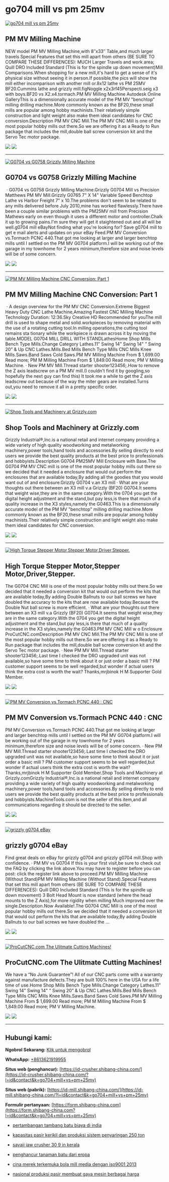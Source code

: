 # go704 mill vs pm 25mv

<a href="https://swt.shibang-china.com/?l=id&img&k=go704+mill+vs+pm+25mv" target="_blank">![go704 mill vs pm 25mv](http://static.shibang-china.com/all-800x300/119.jpg)</a>

## PM MV Milling Machine
NEW model PM MV Milling Machine,with 8″x33″ Table,and much larger travels Special Features that set this mill apart from others (BE SURE TO COMPARE THESE DIFFERENCES): MUCH Larger Travels and work area; Quill DRO Included Standard (This is for the spindle up down movement)Mill Comparisons.When shopping for a new mill,it's hard to get a sense of it's physical size without seeing it in person.If possible,the pics will show the mill either incomparison with another mill or.8x12 lathe vs PM 25MV BF20.Cummins lathe and grizzly mill.figNoggle x2x3rf45Perspecti.seig x3 with boys.BF20 vs X2.x4.tormach.PM MV Milling Machine Autodesk Online GalleryThis is a dimensionally accurate model of the PM MV &quot;benchtop&quot; milling drilling machine.More commonly known as the BF20,these small mills are popular among hobby machinists.Their relatively simple construction and light weight also make them ideal candidates for CNC conversion.Description PM MV CNC Mill.The PM MV CNC Mill is one of the most popular hobby mills out there.So we are offering it as a Ready to Run package that includes the mill,double ball screw conversion kit and the Servo Tec motor package.


<a href="https://whatsapp.shibangsoft.com/WhatsApp.php" target="_blank" title="WhatsApp">![](http://static.shibang-china.com/icon/whatsapp.png)</a> <a href="https://swt.shibang-china.com/?l=id&icon&k=go704+mill+vs+pm+25mv" target="_blank">![](http://static.shibang-china.com/icon/chat-id.png)</a>

---

<a href="https://swt.shibang-china.com/?l=id&img&k=go704+mill+vs+pm+25mv" target="_blank">![G0704 vs G0758 Grizzly Milling Machine](http://static.shibang-china.com/all-800x300/682.jpg)</a>

## G0704 vs G0758 Grizzly Milling Machine
&nbsp;&#0183;&#32;G0704 vs G0758 Grizzly Milling Machine.Grizzly G0704 Mill vs Precision Matthews PM MV Mill.Grizzly G0765 7&quot; X 14&quot; Variable Speed Benchtop Lathe vs Harbor Freight 7&quot; x 10.The problems don't seem to be related to any mills delivered before July 2010,mine has worked flawlessly.There have been a couple similar problems with the PM25MV mill from Precision Mathews early on even though it uses a different motor and controller.Chalk it up to growing pains.I'm sure they will get it staightened out and all will be well.g0704 mill eBayNot finding what you're looking for? Save g0704 mill to get e mail alerts and updates on your eBay Feed.PM MV Conversion vs.Tormach PCNC 440.That got me looking at larger and larger benchtop mills until I settled on the PM MV G0704 platform.I will be working out of the garage in my townhome for 2 years minimum,therefore size and noise levels will be of some concern.


<a href="https://whatsapp.shibangsoft.com/WhatsApp.php" target="_blank" title="WhatsApp">![](http://static.shibang-china.com/icon/whatsapp.png)</a> <a href="https://swt.shibang-china.com/?l=id&icon&k=go704+mill+vs+pm+25mv" target="_blank">![](http://static.shibang-china.com/icon/chat-id.png)</a>

---

<a href="https://swt.shibang-china.com/?l=id&img&k=go704+mill+vs+pm+25mv" target="_blank">![PM MV Milling Machine CNC Conversion: Part 1](http://static.shibang-china.com/all-800x300/326.jpg)</a>

## PM MV Milling Machine CNC Conversion: Part 1
&nbsp;&#0183;&#32;A design overview for the PM MV CNC Conversion.Extreme Biggest Heavy Duty CNC Lathe Machine,Amazing Fastest CNC Milling Machine Technology Duration: 12:36.Sky Creative HD Recommended for youThe mill drill is used to shape metal and solid.workpieces by removing material with the use of a rotating cutting tool.In milling operations,the cutting tool remains sta tionary while the workpiece is drawn across it by moving the table.MODEL G0704 MILL DRILL WITH STANDLathesHome Shop Mills Bench Type Mills.Change Category Lathes.11” Swing 14” Swing 14&quot; ” Swing 20” &amp; Up CNC Lathes.Mills.Bed Mills Bench Type Mills CNC Mills Knee Mills.Saws.Band Saws Cold Saws.PM MV Milling Machine From $ 1,699.00 Read more; PM M Milling Machine From $ 1,849.00 Read more; PM V Milling Machine.&nbsp;&#0183;&#32;New PM MV Mill.Thread starter shooter123456;.How to remove the Z axis leadscrew on a PM MV mill.(I couldn't find it by googling,so hopefully the next guy can find this) It took me a while to get the Z axis leadscrew out because of the way the miter gears are installed.Turns out,you need to remove it all in a pretty specific order.


<a href="https://whatsapp.shibangsoft.com/WhatsApp.php" target="_blank" title="WhatsApp">![](http://static.shibang-china.com/icon/whatsapp.png)</a> <a href="https://swt.shibang-china.com/?l=id&icon&k=go704+mill+vs+pm+25mv" target="_blank">![](http://static.shibang-china.com/icon/chat-id.png)</a>

---

<a href="https://swt.shibang-china.com/?l=id&img&k=go704+mill+vs+pm+25mv" target="_blank">![Shop Tools and Machinery at Grizzly.com](http://static.shibang-china.com/all-800x300/1417.jpg)</a>

## Shop Tools and Machinery at Grizzly.com
Grizzly Industrial&#174;,Inc.is a national retail and internet company providing a wide variety of high quality woodworking and metalworking machinery,power tools,hand tools and accessories.By selling directly to end users we provide the best quality products at the best price to professionals and hobbyists.Description G0704 PM25MV Mill Enclosure with Base.The G0704 PM MV CNC mill is one of the most popular hobby mills out there so we decided that it needed a enclosure that would out perform the enclosures that are available today,By adding all the goodies that you would want out of and enclosure.Grizzly G0704 v.an X3 mill&nbsp;&#0183;&#32;What are your thoughts out there between an X3 mill v.a Grizzly (BF20) G0704.It seems that weight wise,they are in the same category.With the 0704 you get the digital height adjustment and the stand,but pay less,is there that much of a quality increase in the X3 styles,namely the G0463.This is a dimensionally accurate model of the PM MV &quot;benchtop&quot; milling drilling machine.More commonly known as the BF20,these small mills are popular among hobby machinists.Their relatively simple construction and light weight also make them ideal candidates for CNC conversion.


<a href="https://whatsapp.shibangsoft.com/WhatsApp.php" target="_blank" title="WhatsApp">![](http://static.shibang-china.com/icon/whatsapp.png)</a> <a href="https://swt.shibang-china.com/?l=id&icon&k=go704+mill+vs+pm+25mv" target="_blank">![](http://static.shibang-china.com/icon/chat-id.png)</a>

---

<a href="https://swt.shibang-china.com/?l=id&img&k=go704+mill+vs+pm+25mv" target="_blank">![High Torque Stepper Motor,Stepper Motor,Driver,Stepper.](http://static.shibang-china.com/all-800x300/248.jpg)</a>

## High Torque Stepper Motor,Stepper Motor,Driver,Stepper.
The G0704 CNC Mill is one of the most popular hobby mills out there.So we decided that it needed a conversion kit that would out perform the kits that are available today,By adding Double Ballnuts to our ball screws we have doubled the accuracy to the kits that are now available today.Because the Double Nut ball screw is more efficient.&nbsp;&#0183;&#32;What are your thoughts out there between an X3 mill v.a Grizzly (BF20) G0704.It seems that weight wise,they are in the same category.With the 0704 you get the digital height adjustment and the stand,but pay less,is there that much of a quality increase in the X3 styles,namely the G0463.PM MV CNC Mill w o Enclosure ProCutCNC.comDescription PM MV CNC Mill.The PM MV CNC Mill is one of the most popular hobby mills out there.So we are offering it as a Ready to Run package that includes the mill,double ball screw conversion kit and the Servo Tec motor package.&nbsp;&#0183;&#32;New PM MV Mill.Thread starter shooter123456;.Last time I checked the DRO upgraded unit was not available,so have some time to think about it or just order a basic mill ? PM customer support seems to be well regarded,but wonder if actual users think the extra cost is worth the wait? Thanks,mrjbinok H M Supporter Gold Member.


<a href="https://whatsapp.shibangsoft.com/WhatsApp.php" target="_blank" title="WhatsApp">![](http://static.shibang-china.com/icon/whatsapp.png)</a> <a href="https://swt.shibang-china.com/?l=id&icon&k=go704+mill+vs+pm+25mv" target="_blank">![](http://static.shibang-china.com/icon/chat-id.png)</a>

---

<a href="https://swt.shibang-china.com/?l=id&img&k=go704+mill+vs+pm+25mv" target="_blank">![PM MV Conversion vs.Tormach PCNC 440 : CNC](http://static.shibang-china.com/all-800x300/859.jpg)</a>

## PM MV Conversion vs.Tormach PCNC 440 : CNC
PM MV Conversion vs.Tormach PCNC 440.That got me looking at larger and larger benchtop mills until I settled on the PM MV G0704 platform.I will be working out of the garage in my townhome for 2 years minimum,therefore size and noise levels will be of some concern.&nbsp;&#0183;&#32;New PM MV Mill.Thread starter shooter123456;.Last time I checked the DRO upgraded unit was not available,so have some time to think about it or just order a basic mill ? PM customer support seems to be well regarded,but wonder if actual users think the extra cost is worth the wait? Thanks,mrjbinok H M Supporter Gold Member.Shop Tools and Machinery at Grizzly.comGrizzly Industrial&#174;,Inc.is a national retail and internet company providing a wide variety of high quality woodworking and metalworking machinery,power tools,hand tools and accessories.By selling directly to end users we provide the best quality products at the best price to professionals and hobbyists.MachineTools.com is not the seller of this item,and all communications regarding it should be directed to the seller.


<a href="https://whatsapp.shibangsoft.com/WhatsApp.php" target="_blank" title="WhatsApp">![](http://static.shibang-china.com/icon/whatsapp.png)</a> <a href="https://swt.shibang-china.com/?l=id&icon&k=go704+mill+vs+pm+25mv" target="_blank">![](http://static.shibang-china.com/icon/chat-id.png)</a>

---

<a href="https://swt.shibang-china.com/?l=id&img&k=go704+mill+vs+pm+25mv" target="_blank">![grizzly g0704 eBay](http://static.shibang-china.com/all-800x300/308.jpg)</a>

## grizzly g0704 eBay
Find great deals on eBay for grizzly g0704 and grizzly g0704 mill.Shop with confidence.&nbsp;&#0183;&#32;PM MV vs G0704 If this is your first visit,be sure to check out the FAQ by clicking the link above.You may have to register before you can post: click the register link above to proceed.PM MV Milling Machine (Without Stand)PM MV Milling Machine (Without Stand).Special Features that set this mill apart from others (BE SURE TO COMPARE THESE DIFFERENCES): Quill DRO Included Standard (This is for the spindle up down movement) 3 Bolt Head Mount is now standard (where the head mounts to the Z Axis),for more rigidity when milling Much improved over the single.Description.Now Available!.The G0704 CNC Mill is one of the most popular hobby mills out there.So we decided that it needed a conversion kit that would out perform the kits that are available today,By adding Double Ballnuts to our ball screws we have doubled the …


<a href="https://whatsapp.shibangsoft.com/WhatsApp.php" target="_blank" title="WhatsApp">![](http://static.shibang-china.com/icon/whatsapp.png)</a> <a href="https://swt.shibang-china.com/?l=id&icon&k=go704+mill+vs+pm+25mv" target="_blank">![](http://static.shibang-china.com/icon/chat-id.png)</a>

---

<a href="https://swt.shibang-china.com/?l=id&img&k=go704+mill+vs+pm+25mv" target="_blank">![ProCutCNC.com The Ulitmate Cutting Machines!](http://static.shibang-china.com/all-800x300/1292.jpg)</a>

## ProCutCNC.com The Ulitmate Cutting Machines!
We have a “No Junk Guarantee”! All of our CNC parts come with a warranty against manufacture defects.They are built 100% here in the USA for a life time of use.Home Shop Mills Bench Type Mills.Change Category Lathes.11” Swing 14” Swing 14&quot; ” Swing 20” &amp; Up CNC Lathes.Mills.Bed Mills Bench Type Mills CNC Mills Knee Mills.Saws.Band Saws Cold Saws.PM MV Milling Machine From $ 1,699.00 Read more; PM M Milling Machine From $ 1,849.00 Read more; PM V Milling Machine.

<a href="https://whatsapp.shibangsoft.com/WhatsApp.php" target="_blank" title="WhatsApp">![](http://static.shibang-china.com/icon/whatsapp.png)</a> <a href="https://swt.shibang-china.com/?l=id&icon&k=go704+mill+vs+pm+25mv" target="_blank">![](http://static.shibang-china.com/icon/chat-id.png)</a>

---
## Hubungi kami:

**Ngobrol Sekarang:** [Klik untuk mengobrol](https://swt.shibang-china.com?l=id&contact&k=go704+mill+vs+pm+25mv)

**WhatsApp:**  [+8613621919955](https://whatsapp.shibangsoft.com/WhatsApp.php)

**Situs web (penghancur):** [https://id-crusher.shibang-china.com/](https://id-crusher.shibang-china.com/?l=id&contact&k=go704+mill+vs+pm+25mv)

**Situs web (pabrik):** [https://id-mill.shibang-china.com/](https://id-mill.shibang-china.com/?l=id&contact&k=go704+mill+vs+pm+25mv)

**Formulir pertanyaan:** [https://form.shibang-china.com](https://form.shibang-china.com?l=id&contact&k=go704+mill+vs+pm+25mv)

* [pertambangan tambang batu biaya di india](../43/pertambangan%20tambang%20batu%20biaya%20di%20india.md)

* [kapasitas pasir kerikil dan produksi sistem penyaringan 250 ton](../46/kapasitas%20pasir%20kerikil%20dan%20produksi%20sistem%20penyaringan%20250%20ton.md)

* [sayaji jaw crusher 30 9 in kerala](../48/sayaji%20jaw%20crusher%2030%209%20in%20kerala.md)

* [penghancur tanaman batu dari eropa](../43/penghancur%20tanaman%20batu%20dari%20eropa.md)

* [cina merek terkemuka bola mill media dengan iso9001 2013](../45/cina%20merek%20terkemuka%20bola%20mill%20media%20dengan%20iso9001%202013.md)

* [nasional produksi pasir membuat gaya mesin berbagai harga](../44/nasional%20produksi%20pasir%20membuat%20gaya%20mesin%20berbagai%20harga.md)
